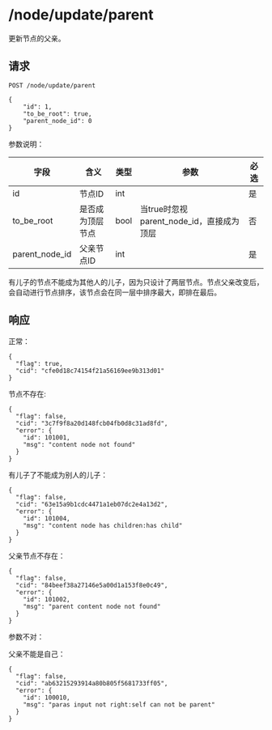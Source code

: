 # /node/update/parent

更新节点的父亲。

## 请求

```
POST /node/update/parent

{
	"id": 1,
	"to_be_root": true,
	"parent_node_id": 0
}
```

参数说明：

| 字段   |      含义   |类型  |   参数 |  必选 |
|----------|--------|------|------|------|
| id | 节点ID | int | | 是 |
| to_be_root | 是否成为顶层节点 | bool | 当true时忽视parent_node_id，直接成为顶层| 否 |
| parent_node_id | 父亲节点ID | int | | 是 |

有儿子的节点不能成为其他人的儿子，因为只设计了两层节点。节点父亲改变后，会自动进行节点排序，该节点会在同一层中排序最大，即排在最后。

## 响应

正常：

```
{
  "flag": true,
  "cid": "cfe0d18c74154f21a56169ee9b313d01"
}
```

节点不存在:

```
{
  "flag": false,
  "cid": "3c7f9f8a20d148fcb04fb0d8c31ad8fd",
  "error": {
    "id": 101001,
    "msg": "content node not found"
  }
}
```


有儿子了不能成为别人的儿子：

```
{
  "flag": false,
  "cid": "63e15a9b1cdc4471a1eb07dc2e4a13d2",
  "error": {
    "id": 101004,
    "msg": "content node has children:has child"
  }
}
```

父亲节点不存在：

```
{
  "flag": false,
  "cid": "84beef38a27146e5a00d1a153f8e0c49",
  "error": {
    "id": 101002,
    "msg": "parent content node not found"
  }
}
```

参数不对：


父亲不能是自己：

```
{
  "flag": false,
  "cid": "ab63215293914a80b805f5681733ff05",
  "error": {
    "id": 100010,
    "msg": "paras input not right:self can not be parent"
  }
}
```
